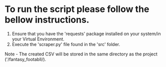 # To run the script please follow the bellow instructions.

1) Ensure that you have the 'requests' package installed on your system/in your Virtual Environment.
2) Execute the 'scraper.py' file found in the 'src' folder.

Note - The created CSV will be stored in the same directory as the project ('/fantasy_footabll/).
